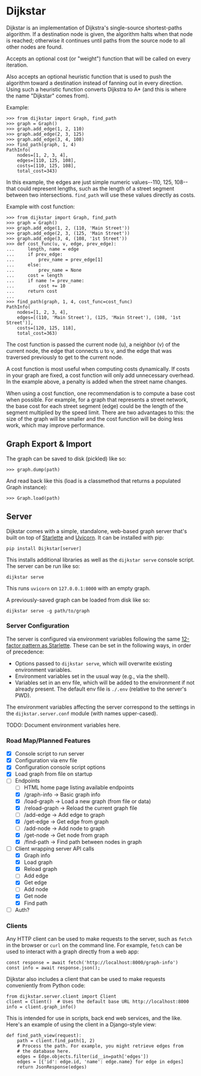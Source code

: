 # Dijkstar

Dijkstar is an implementation of Dijkstra's single-source shortest-paths
algorithm. If a destination node is given, the algorithm halts when that
node is reached; otherwise it continues until paths from the source node
to all other nodes are found.

Accepts an optional cost (or "weight") function that will be called on
every iteration.

Also accepts an optional heuristic function that is used to push the
algorithm toward a destination instead of fanning out in every
direction. Using such a heuristic function converts Dijkstra to A* (and
this is where the name "Dijkstar" comes from).

Example:

    >>> from dijkstar import Graph, find_path
    >>> graph = Graph()
    >>> graph.add_edge(1, 2, 110)
    >>> graph.add_edge(2, 3, 125)
    >>> graph.add_edge(3, 4, 108)
    >>> find_path(graph, 1, 4)
    PathInfo(
        nodes=[1, 2, 3, 4],
        edges=[110, 125, 108],
        costs=[110, 125, 108],
        total_cost=343)

In this example, the edges are just simple numeric values--110, 125,
108--that could represent lengths, such as the length of a street
segment between two intersections. `find_path` will use these values
directly as costs.

Example with cost function:

    >>> from dijkstar import Graph, find_path
    >>> graph = Graph()
    >>> graph.add_edge(1, 2, (110, 'Main Street'))
    >>> graph.add_edge(2, 3, (125, 'Main Street'))
    >>> graph.add_edge(3, 4, (108, '1st Street'))
    >>> def cost_func(u, v, edge, prev_edge):
    ...     length, name = edge
    ...     if prev_edge:
    ...         prev_name = prev_edge[1]
    ...     else:
    ...         prev_name = None
    ...     cost = length
    ...     if name != prev_name:
    ...         cost += 10
    ...     return cost
    ...
    >>> find_path(graph, 1, 4, cost_func=cost_func)
    PathInfo(
        nodes=[1, 2, 3, 4],
        edges=[(110, 'Main Street'), (125, 'Main Street'), (108, '1st Street')],
        costs=[120, 125, 118],
        total_cost=363)

The cost function is passed the current node (u), a neighbor (v) of the
current node, the edge that connects u to v, and the edge that was
traversed previously to get to the current node.

A cost function is most useful when computing costs dynamically. If
costs in your graph are fixed, a cost function will only add unnecessary
overhead. In the example above, a penalty is added when the street name
changes.

When using a cost function, one recommendation is to compute a base cost
when possible. For example, for a graph that represents a street
network, the base cost for each street segment (edge) could be the
length of the segment multiplied by the speed limit. There are two
advantages to this: the size of the graph will be smaller and the cost
function will be doing less work, which may improve performance.

## Graph Export & Import

The graph can be saved to disk (pickled) like so:

    >>> graph.dump(path)

And read back like this (load is a classmethod that returns a populated
Graph instance):

    >>> Graph.load(path)

## Server

Dijkstar comes with a simple, standalone, web-based graph server that's
built on top of [Starlette](https://www.starlette.io/) and
[Uvicorn](https://www.uvicorn.org/). It can be installed with pip:

    pip install Dijkstar[server]

This installs additional libraries as well as the `dijkstar serve`
console script. The server can be run like so:

    dijkstar serve

This runs `uvicorn` on `127.0.0.1:8000` with an empty graph.

A previously-saved graph can be loaded from disk like so:

    dijkstar serve -g path/to/graph

### Server Configuration

The server is configured via environment variables following the same
[12-factor pattern as Starlette](https://www.starlette.io/config/).
These can be set in the following ways, in order of precedence:

- Options passed to `dijkstar serve`, which will overwrite existing
  environment variables.
- Environment variables set in the usual way (e.g., via the shell).
- Variables set in an env file, which will be added to the environment
  if not already present. The default env file is `./.env` (relative
  to the server's PWD).

The environment variables affecting the server correspond to the
settings in the `dijkstar.server.conf` module (with names upper-cased).

TODO: Document environment variables here.


### Road Map/Planned Features

- [x] Console script to run server
- [x] Configuration via env file
- [x] Configuration console script options
- [x] Load graph from file on startup
- [ ] Endpoints
  - [ ] HTML home page listing available endpoints
  - [x] /graph-info -> Basic graph info
  - [x] /load-graph -> Load a new graph (from file or data)
  - [x] /reload-graph -> Reload the current graph file
  - [ ] /add-edge -> Add edge to graph
  - [x] /get-edge -> Get edge from graph
  - [ ] /add-node -> Add node to graph
  - [x] /get-node -> Get node from graph
  - [x] /find-path -> Find path between nodes in graph
- [ ] Client wrapping server API calls
  - [x] Graph info
  - [x] Load graph
  - [x] Reload graph
  - [ ] Add edge
  - [x] Get edge
  - [ ] Add node
  - [x] Get node
  - [x] Find path
- [ ] Auth?

### Clients

Any HTTP client can be used to make requests to the server, such as
`fetch` in the browser or `curl` on the command line. For example,
`fetch` can be used to interact with a graph directly from a web app:

    const response = await fetch('http://localhost:8000/graph-info')
    const info = await response.json();

Dijkstar also includes a client that can be used to make requests
conveniently from Python code:

    from dijkstar.server.client import Client
    client = Client()  # Uses the default base URL http://localhost:8000
    info = client.graph_info()

This is intended for use in scripts, back end web services, and the
like. Here's an example of using the client in a Django-style view:

    def find_path_view(request):
        path = client.find_path(1, 2)
        # Process the path. For example, you might retrieve edges from
        # the database here.
        edges = Edge.objects.filter(id__in=path['edges'])
        edges = [{'id': edge.id, 'name': edge.name} for edge in edges]
        return JsonResponse(edges)
